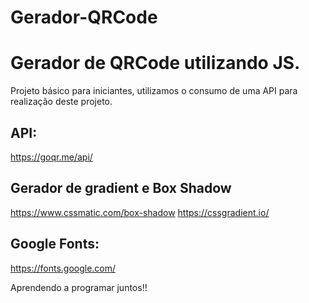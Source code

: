 # Gerador-QRCode
<h1>Gerador de QRCode utilizando JS.</h1>
<p>Projeto básico para iniciantes, utilizamos o consumo de uma API para realização deste projeto.</p>

## API:
https://goqr.me/api/

## Gerador de gradient e Box Shadow
https://www.cssmatic.com/box-shadow
https://cssgradient.io/

## Google Fonts:
https://fonts.google.com/

Aprendendo a programar juntos!!
